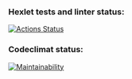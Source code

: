 ### Hexlet tests and linter status:
[![Actions Status](https://github.com/DenisSalnikoff/frontend-project-46/workflows/hexlet-check/badge.svg)](https://github.com/DenisSalnikoff/frontend-project-46/actions)
### Codeclimat status:
[![Maintainability](https://api.codeclimate.com/v1/badges/06bd7a4a87dcc92c2e1e/maintainability)](https://codeclimate.com/github/DenisSalnikoff/frontend-project-46/maintainability)